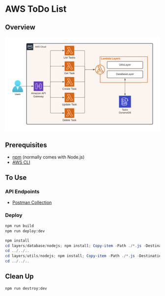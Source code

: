 # AWS ToDo List

## Overview

![Architecture Diagram](architecture_diagram.png)

## Prerequisites

- [npm](https://nodejs.org/en/download/) (normally comes with Node.js)
- [AWS CLI](https://docs.aws.amazon.com/cli/latest/userguide/getting-started-install.html)

## To Use

### API Endpoints
  
- [Postman Collection](postman_collection.json)

### Deploy

```bash
npm run build
npm run deploy:dev
```

```powershell
npm install
cd layers/database/nodejs; npm install; Copy-item -Path ./*.js -Destination ./node_modules
cd ../../..
cd layers/utils/nodejs; npm install; Copy-item -Path ./*.js -Destination ./node_modules
cd ../../..
```

## Clean Up

```bash
npm run destroy:dev
```
